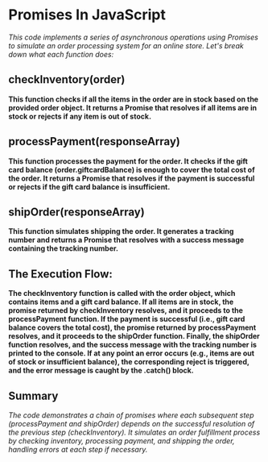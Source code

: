 # Promises In JavaScript
*This code implements a series of asynchronous operations using Promises to simulate an order processing system for an online store. Let's break down what each function does:*

## checkInventory(order)
**This function checks if all the items in the order are in stock based on the provided order object.
It returns a Promise that resolves if all items are in stock or rejects if any item is out of stock.**

## processPayment(responseArray)
**This function processes the payment for the order.
It checks if the gift card balance (order.giftcardBalance) is enough to cover the total cost of the order.
It returns a Promise that resolves if the payment is successful or rejects if the gift card balance is insufficient.**

## shipOrder(responseArray)
**This function simulates shipping the order.
It generates a tracking number and returns a Promise that resolves with a success message containing the tracking number.**

## The Execution Flow:
**The checkInventory function is called with the order object, which contains items and a gift card balance.
If all items are in stock, the promise returned by checkInventory resolves, and it proceeds to the processPayment function.
If the payment is successful (i.e., gift card balance covers the total cost), the promise returned by processPayment resolves, and it proceeds to the shipOrder function.
Finally, the shipOrder function resolves, and the success message with the tracking number is printed to the console.
If at any point an error occurs (e.g., items are out of stock or insufficient balance), the corresponding reject is triggered, and the error message is caught by the .catch() block.**

## Summary
*The code demonstrates a chain of promises where each subsequent step (processPayment and shipOrder) depends on the successful resolution of the previous step (checkInventory). It simulates an order fulfillment process by checking inventory, processing payment, and shipping the order, handling errors at each step if necessary.*

